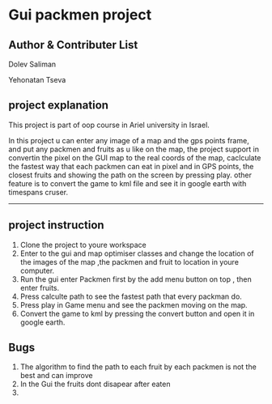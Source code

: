 Gui packmen project
==================

Author & Contributer List
-------------------------

Dolev Saliman

Yehonatan Tseva

project explanation
--------------------
This project is part of oop course in Ariel university in Israel.

In this project u can enter any image of a map and the gps points frame,
and put any packmen and fruits as u like on the map, the project support in convertin the pixel on the GUI map to the real coords
of the map, caclculate the fastest way that each packmen can eat in pixel and in GPS points,
the closest fruits and showing the path on the screen by pressing play.
other feature is to convert the game to kml file and see it in google earth with timespans cruser.

---

project instruction
-------------------
1. Clone the project to youre workspace	
2. Enter to the gui and map optimiser classes and change the location of the images of the map ,the packmen and fruit to location in youre computer.
3. Run the gui enter Packmen first by the add menu button on top , then enter fruits.
4. Press calculte path to see the fastest path that every packman do.
5. Press play in Game menu and see the packmen moving on the map.
6. Convert the game to kml by pressing the convert button and open it in google earth.  


**Bugs**
----
1. The algorithm to find the path to each fruit by each packmen is not the best and can improve
2. In the Gui the fruits dont disapear after eaten
3.   
